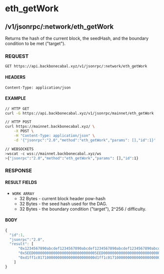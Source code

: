 # eth_getWork

## /v1/jsonrpc/:network/eth_getWork

Returns the hash of the current block, the seedHash, and the boundary condition
to be met ("target").

### REQUEST

`GET https://api.backbonecabal.xyz/v1/jsonrpc/:network/eth_getWork`

#### HEADERS

`Content-Type: application/json`

#### EXAMPLE

```bash
// HTTP GET
curl -G https://api.backbonecabal.xyz/v1/jsonrpc/mainnet/eth_getWork

// HTTP POST
curl https://mainnet.backbonecabal.xyz/ \
    -X POST \
    -H "Content-Type: application/json" \
    -d '{"jsonrpc":"2.0","method":"eth_getWork","params": [],"id":1}'

// WEBSOCKETS
>wscat -c wss://mainnet.backbonecabal.xyz/ws
>{"jsonrpc":"2.0","method":"eth_getWork","params": [],"id":1}
```

### RESPONSE

#### RESULT FIELDS

- `WORK ARRAY`
  - 32 Bytes - current block header pow-hash
  - 32 Bytes - the seed hash used for the DAG.
  - 32 Bytes - the boundary condition ("target"), 2^256 / difficulty.

#### BODY

```js
{
  "id":1,
  "jsonrpc":"2.0",
  "result": [
      "0x1234567890abcdef1234567890abcdef1234567890abcdef1234567890abcdef",
      "0x5EED00000000000000000000000000005EED0000000000000000000000000000",
      "0xd1ff1c01710000000000000000000000d1ff1c01710000000000000000000000"
    ]
}
```
